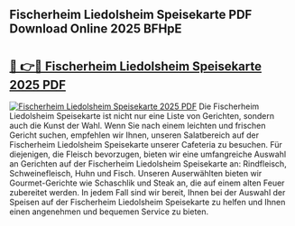 ## Fischerheim Liedolsheim Speisekarte PDF Download Online 2025 BFHpE

# <h2><a href="http://gc6xkp.nevu.top/?p=Fischerheim+Liedolsheim+Speisekarte">🔗 👉🔴 Fischerheim Liedolsheim Speisekarte 2025 PDF</a></h2>

[![Fischerheim Liedolsheim Speisekarte 2025 PDF](https://i.imgur.com/dBaPXMq.png)](http://gc6xkp.nevu.top/?p=Fischerheim+Liedolsheim+Speisekarte)
Die Fischerheim Liedolsheim Speisekarte ist nicht nur eine Liste von Gerichten, sondern auch die Kunst der Wahl. Wenn Sie nach einem leichten und frischen Gericht suchen, empfehlen wir Ihnen, unseren Salatbereich auf der Fischerheim Liedolsheim Speisekarte unserer Cafeteria zu besuchen. Für diejenigen, die Fleisch bevorzugen, bieten wir eine umfangreiche Auswahl an Gerichten auf der Fischerheim Liedolsheim Speisekarte an: Rindfleisch, Schweinefleisch, Huhn und Fisch. Unseren Auserwählten bieten wir Gourmet-Gerichte wie Schaschlik und Steak an, die auf einem alten Feuer zubereitet werden. In jedem Fall sind wir bereit, Ihnen bei der Auswahl der Speisen auf der Fischerheim Liedolsheim Speisekarte zu helfen und Ihnen einen angenehmen und bequemen Service zu bieten.
